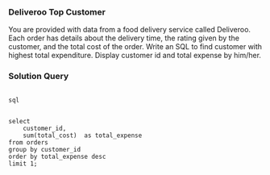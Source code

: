###  Deliveroo Top Customer

You are provided with data from a food delivery service called Deliveroo. Each order has details about the delivery time, the rating given by the customer, and the total cost of the order. Write an SQL to find customer with highest total expenditure. Display customer id and total expense by him/her.

### Solution Query

```

sql


select 
	customer_id,
	sum(total_cost)  as total_expense 
from orders
group by customer_id 
order by total_expense desc
limit 1;

```

